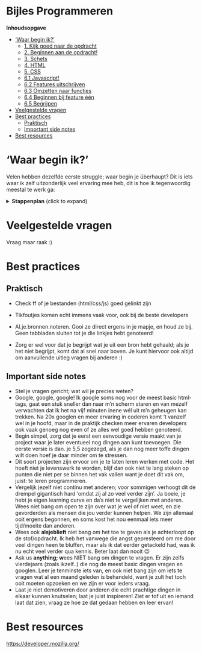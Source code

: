 # Bijles Programmeren

**Inhoudsopgave**
- [‘Waar begin ik?’](#-waar-begin-ik--)
  * [1. Kijk goed naar de opdracht](#1-kijk-goed-naar-de-opdracht)
  * [2. Beginnen aan de opdracht!](#2-beginnen-aan-de-opdracht-)
  * [3. Schets](#3-schets)
  * [4. HTML](#4-html)
  * [5. CSS](#5-css)
  * [6.1 Javascript!](#61-javascript-)
  * [6.2 Features uitschrijven](#62-features-uitschrijven)
  * [6.3 Omzetten naar functies](#63-omzetten-naar-functies)
  * [6.4 Beginnen bij feature één](#64-beginnen-bij-feature---n)
  * [6.5 Begrijpen](#65-begrijpen)
- [Veelgestelde vragen](#veelgestelde-vragen)
- [Best practices](#best-practices)
  * [Praktisch](#praktisch)
  * [Important side notes](#important-side-notes)
- [Best resources](#best-resources)



# ‘Waar begin ik?’

Velen hebben dezelfde eerste struggle; waar begin je überhaupt?
Dit is iets waar ik zelf uitzonderlijk veel ervaring mee heb, dit is hoe ik tegenwoordig meestal te werk ga:

<details>
  <summary><strong>Stappenplan</strong> (click to expand)</summary>


## 1. Kijk goed naar de opdracht

Het eerst wat ik doe als ik tegen iets opkijk, is maar eens uitzoeken wat ik überhaupt zou moeten gaan doen. Ga naar de plek waar al het materiaal voor het vak verzameld is; DLO, GitHub, Google Drive, wherever het ook is neergezet door de docenten. Vaak is de opdracht door hen ook al opgedeeld in kleinere stappen!


> Ga naar Brightspace, check het beoordelingsformulier en verdere instructie bij de opdracht  (20 min?)


## 2. Beginnen aan de opdracht!

In de meeste teksten die over code gaan, zul je nu wel dingen lezen waarvan je denkt ‘ja dit is echt magie, ik skim er maar even doorheen want ik snap al deze termen niet en ik moet ze volgens mij al lang al begrijpen’. No stress; bij het eerste woord dat je tegenkomt en niet begrijpt; google het! 

Stel jezelf voor dat je iemand naast je hebt zitten die jóu vraagt: ‘hey wat bedoelen ze met deze zin?’; dan open je waarschijnlijk ook google en klik je snel door wat websites heen om erachter te komen. Kom je er dan nog niet uit, stel dan gewoon snel de vraag aan iemand (wij, docenten, klagenoten, etc) die het hoogstwaarschijnlijk wel weet, het kost ons namelijk een stuk minder tijd, zweet, moeite of tranen.

Oké, terug naar de opdracht. Je hebt een beetje gezien wat er moet gebeuren, en dat je een concept moet verzinnen voor de opdracht. Zet een timer; besteed zo’n 30 minuten aan een concept waarvan jij denkt dat ‘t haalbaar is om te realiseren. Project gaat over leren programmeren, niet om een supergeweldig perfect concept.  Houd het zo compact mogelijk; uitbreiden kan naderhand altijd nog, houd voor nu de focus op je ‘Minimum Viable Product’.

Niet te lang aan besteden dus, **keep it simple**, ‘t gaat zometeen om je code.


> Probeer in één of twee zinnen je concept te bedenken/omschrijven (30 min?)


## 3. Schets

Maak een snelle schets van hoe je je concept er visueel uit wil laten zien. Hoeft geen hi-fi schets te zijn; alleen een houvast waar je naar kan kijken wanneer je bepaalt welke stappen je moet doorlopen om tot je eindproduct te komen


> Maak een snelle schets van je concept als houvast (10 min?)


## 4. HTML

Top, je hebt een concept om mee te werken! In het wilde weg beginnen met code rammen is echt heel onpraktisch, dus nu ga je het opdelen. Wat zit er allemaal in de website? Vaak pas je JS toe /gaat het óver dingen die in je HTML staan, dus begin daarmee voor zover mogelijk.


> Maak je html-file aan en zet daarin de basiselementen die in jouw website voorkomen. Wel semantisch volgens internetstandaarden! (15min?)

Denk aan: een header, een image, twee buttons, een checkbox, etc.  Niet te lang over dubben, en als je erg


## 5. CSS

HTML/CSS is al behandeld bij internetstandaarden, dus daar gaan we hier nog even niet de focus op leggen. Voeg voor zover je dat weet/kan, wat styling toe waarmee je alles een beetje op de positie krijgt zoals je op je schets had staan. Wederom; niet te lang blijven hangen, je wil eigenlijk ZSM door naar JS. Zet anders een timer van 15 min, en als je zit van ‘ik weet nu al niet wat ik moet doen’; zeg dit in discord/slack! Loodsen we elkaar erdoorheen 🙂 


> Geef jezelf 15 minuten om wat basic css toe te voegen


## 6.1 Javascript!

Oké, je hebt nu je HTML-elementen, en misschien een beetje CSS. Tijd voor Javascript!


> Maak een nieuwe javascript file aan, en link deze gelijk middels de script tag in je html-bestand.


## 6.2 Features uitschrijven

Leeg Javascript-document voor je; wat nu?
Zet op een rijtje wat de basic features binnen je project zijn.
Even een kort voorbeeldje;

![](https://paper-attachments.dropbox.com/s_C9FCAD803B7064229CD789DC58700FC33CBEC2FE135868870A8ECFA9651ECF33_1584463003169_Screenshot+2020-03-17+at+17.36.33.png)



> Schrijf uit wat de core features van je project zijn (10min)


## 6.3 Omzetten naar functies

Top, nu weet je dus al beter wat je moet gaan doen.
Hoe ga je dit nu omzetten naar functies? Eigenlijk heel makkelijk, voor nu:


![](https://paper-attachments.dropbox.com/s_C9FCAD803B7064229CD789DC58700FC33CBEC2FE135868870A8ECFA9651ECF33_1584463368006_Screenshot+2020-03-17+at+17.42.31.png)


 










Boem, je eerste regels daadwerkelijke code. Comment niet-code uiteraard wel even uit.
Begrijp je nog niet helemaal hoe functies werken? Check dan even https://developer.mozilla.org/en-US/docs/Web/JavaScript/Reference/Functions, en/of stel specifieke vragen aan anderen/ons. 


## 6.4 Beginnen bij feature één

Dus, begin bij je eerste feature. Heb je al een idee qua hoe dat moet?
Dan kun je vast gaan inlezen op functionaliteiten binnen JS waarmee je dat kan doen, bijvoorbeeld die in de les met de huiswerkopdrachten behandeld zijn.


> Zoek in één zin op wat je wil doen

Of, zoals ik zelf vaak doe; domweg googlen en een voorbeeldje van een ander uitpluizen. **Niet** simpelweg ****copypasten en denken dat ‘t daarmee klaar is; daar heb je vrij weinig aan als je ‘t niet helemaal snapt, en kleine kans dat iemand het precies zoals jij had gewild, heeft gedaan.


![](https://paper-attachments.dropbox.com/s_C9FCAD803B7064229CD789DC58700FC33CBEC2FE135868870A8ECFA9651ECF33_1584464160444_Screenshot+2020-03-17+at+17.55.50.png)

> Kijk vervolgens naar wat bijvoorbeeld MDN of W3Schools voor voorbeeldje erbij heeft staan; doet dat wat je wil? 

Ik ben zelf meer van MDN ([mozilla](https://developer.mozilla.org/nl/docs/Web/JavaScript)) https://developer.mozilla.org/nl/docs/Web/JavaScript als resource, maar soms is W3Schools wat makkelijker te begrijpen (al zijn ze niet altijd semantisch correct bezig..).

## 6.5 Begrijpen

Als je niet direct begrijpt hoe ‘t werkt; ga naar ‘try it out’ en pas wat dingen aan zodat je ziet welk deel wat doet. Probeer het als een soort verhaaltje te lezen; begin bovenaan, en loop dan alles door.


![](https://paper-attachments.dropbox.com/s_C9FCAD803B7064229CD789DC58700FC33CBEC2FE135868870A8ECFA9651ECF33_1584464724505_Screenshot+2020-03-17+at+18.01.03.png)


Snap je hoe ‘t werkt? Kun je dit goed gebruiken voor je feature? Noteer dan de bron, en zet deze code om naar je eigen data/project/code


> Noteer URL/bron, en zet het om naar een bruikbaar stuk functie voor je project 

</details>


# Veelgestelde vragen

Vraag maar raak :)

# Best practices
## Praktisch


- Check ff of je bestanden (html/css/js) goed gelinkt zijn
- Tikfoutjes komen echt immens vaak voor, ook bij de beste developers


- Al.je.bronnen.noteren. Gooi ze direct ergens in je mapje, en houd ze bij. Geen tabbladen sluiten tot je die linkjes hebt genoteerd!
- Zorg er wel voor dat je begrijpt wat je uit een bron hebt gehaald; als je het niet begrijpt, komt dat al snel naar boven. Je kunt hiervoor ook altijd om aanvullende uitleg vragen bij anderen :)



## Important side notes
- Stel je vragen gericht; wat wil je precies weten?
- Google, google, google! Ik google soms nog voor de meest basic html-tags, gaat een stuk sneller dan naar m’n scherm staren en van mezelf verwachten dat ik het na vijf minuten inene wél uit m’n geheugen kan trekken. Na 20x googlen en meer ervaring in coderen komt ‘t vanzelf  wel in je hoofd, maar in de praktijk checken meer ervaren developers ook vaak genoeg nog even of ze alles wel goed hebben genoteerd. 
- Begin simpel, zorg dat je eerst een eenvoudige versie maakt van je project waar je later eventueel nog dingen aan kunt toevoegen. Die eerste versie is dan. je 5,5 zogezegd, als je dan nog meer toffe dingen wilt doen hoef je daar minder om te stressen.
- Dit soort projecten zijn ervoor om je te laten leren werken met code. Het hoeft niet je levenswerk te worden, blijf dan ook niet te lang steken op punten die niet per se binnen het vak vallen want je doet dit vak om, juist: te leren programmeren.
- Vergelijk jezelf niet continu met anderen; voor sommigen verhoogt dit de drempel gigantisch hard ‘omdat zij al zo veel verder zijn’. Ja boeie, je hebt je eigen learning curve en da’s niet te vergelijken met anderen. Wees niet bang om open te zijn over wat je wel of niet weet, en zie gevorderden als mensen die jou verder kunnen helpen.  We zijn allemaal ooit ergens begonnen, en soms kost het nou eenmaal iets meer tijd/moeite dan anderen.
- Wees ook **alsjeblieft** niet bang om het toe te geven als je achterloopt op de stof/opdracht. Ik heb het vanwege die angst gepresteerd om me door veel dingen heen te bluffen, maar als ik dat eerder getackeld had, was ik nu echt veel verder qua kennis. Beter laat dan nooit 😉 
- Ask us **anything; w**ees NIET bang om dingen te vragen. Er zijn zelfs vierdejaars (zoals ikzelf..) die nog de meest basic dingen vragen en googlen. Leer je tenminste iets van, en ook niet bang zijn om iets te vragen wat al een maand geleden is behandeld, want je zult het toch ooit moeten opzoeken en we zijn er voor ieders vraag.
- Laat je niet demotiveren door anderen die echt prachtige dingen in elkaar kunnen knutselen; laat je juist inspireren! Ziet er tof uit en iemand laat dat zien, vraag ze hoe ze dat gedaan hebben en leer ervan!
    


# Best resources
https://developer.mozilla.org/



